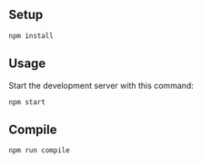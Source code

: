 Setup
---

```
npm install
```

Usage
---

Start the development server with this command:

```
npm start
```

Compile
---

```
npm run compile
```